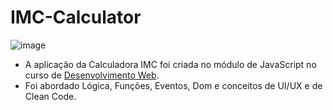 # IMC-Calculator

<img src="https://emanuelquintino.github.io/Page-WDC/images/screenImcCalculator.png" alt="image">

- A aplicação da Calculadora IMC foi criada no módulo de JavaScript no curso de [Desenvolvimento Web](https://emanuelquintino.github.io/Page-WDC/).
- Foi abordado Lógica, Funções, Eventos, Dom e conceitos de UI/UX e de Clean Code.
